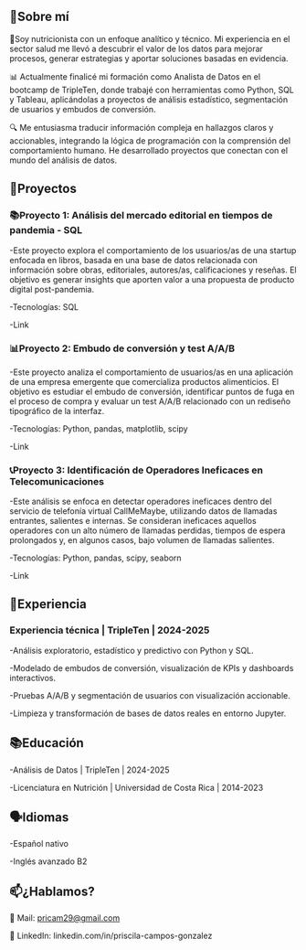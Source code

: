 ## 🧠Sobre mí

🍓Soy nutricionista con un enfoque analítico y técnico. Mi experiencia en el sector salud me llevó a descubrir el valor de los datos para mejorar procesos, generar estrategias y aportar soluciones basadas en evidencia.

📊 Actualmente finalicé mi formación como Analista de Datos en el bootcamp de TripleTen, donde trabajé con herramientas como Python, SQL y Tableau, aplicándolas a proyectos de análisis estadístico, segmentación de usuarios y embudos de conversión.

🔍 Me entusiasma traducir información compleja en hallazgos claros y accionables, integrando la lógica de programación con la comprensión del comportamiento humano. He desarrollado proyectos que conectan con el mundo del análisis de datos.

## 📁Proyectos
### 📚Proyecto 1: Análisis del mercado editorial en tiempos de pandemia - SQL
-Este proyecto explora el comportamiento de los usuarios/as de una startup enfocada en libros, basada en una base de datos relacionada con información sobre obras, editoriales, autores/as, calificaciones y reseñas. El objetivo es generar insights que aporten valor a una propuesta de producto digital post-pandemia.

-Tecnologías: SQL 

-Link

### 📊Proyecto 2: Embudo de conversión y test A/A/B
-Este proyecto analiza el comportamiento de usuarios/as en una aplicación de una empresa emergente que comercializa productos alimenticios. El objetivo es estudiar el embudo de conversión, identificar puntos de fuga en el proceso de compra y evaluar un test A/A/B relacionado con un rediseño tipográfico de la interfaz.

-Tecnologías: Python, pandas, matplotlib, scipy 

-Link

### 📞Proyecto 3: Identificación de Operadores Ineficaces en Telecomunicaciones
-Este análisis se enfoca en detectar operadores ineficaces dentro del servicio de telefonía virtual CallMeMaybe, utilizando datos de llamadas entrantes, salientes e internas. Se consideran ineficaces aquellos operadores con un alto número de llamadas perdidas, tiempos de espera prolongados y, en algunos casos, bajo volumen de llamadas salientes.

-Tecnologías: Python, pandas, scipy, seaborn

-Link

## 🌟Experiencia
### Experiencia técnica | TripleTen | 2024-2025
-Análisis exploratorio, estadístico y predictivo con Python y SQL. 

-Modelado de embudos de conversión, visualización de KPIs y dashboards interactivos.

-Pruebas A/A/B y segmentación de usuarios con visualización accionable.

-Limpieza y transformación de bases de datos reales en entorno Jupyter.

## 📚Educación
-Análisis de Datos | TripleTen | 2024-2025

-Licenciatura en Nutrición | Universidad de Costa Rica | 2014-2023

## 🗣️Idiomas
-Español nativo

-Inglés avanzado B2

## 📫¿Hablamos?
💌 Mail: pricam29@gmail.com

💼 LinkedIn: linkedin.com/in/priscila-campos-gonzalez
